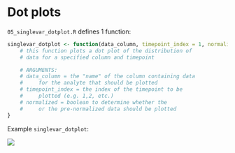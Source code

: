 # Dot plots

`05_singlevar_dotplot.R` defines 1 function:

```r
singlevar_dotplot <- function(data_column, timepoint_index = 1, normalized = FALSE) {
    # this function plots a dot plot of the distribution of
    # data for a specified column and timepoint

    # ARGUMENTS:
    # data_column = the "name" of the column containing data
    #     for the analyte that should be plotted
    # timepoint_index = the index of the timepoint to be
    #     plotted (e.g. 1,2, etc.)
    # normalized = boolean to determine whether the
    #     or the pre-normalized data should be plotted
}
```

Example `singlevar_dotplot`:

![](../../.gitbook/assets/example\_dot.png)

